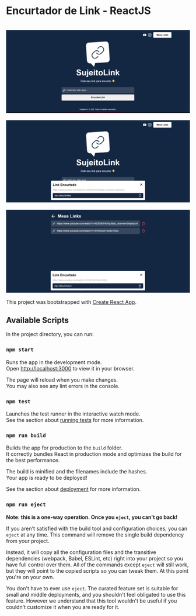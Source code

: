 # Encurtador de Link - ReactJS

<br/>
<div align="center">
<a href="https://sujeito-link-blush.vercel.app" title="Encurtador de Link - ReactJS" target="_blank" ><img src="https://github.com/hugofficial/SujeitoLink/blob/main/image_1.png" alt="Encurtador de Link - ReactJS" /></a>
</div>


<br/>
<div align="center">
<a href="https://sujeito-link-blush.vercel.app" title="Encurtador de Link - ReactJS" target="_blank" ><img src="https://github.com/hugofficial/SujeitoLink/blob/main/image_2.png" alt="Encurtador de Link - ReactJS" /></a>
</div>


<br/>
<div align="center">
<a href="https://sujeito-link-blush.vercel.app" title="Encurtador de Link - ReactJS" target="_blank" ><img src="https://github.com/hugofficial/SujeitoLink/blob/main/image_3.png" alt="Encurtador de Link - ReactJS" /></a>
</div>


This project was bootstrapped with [Create React App](https://github.com/facebook/create-react-app).

## Available Scripts

In the project directory, you can run:

### `npm start`

Runs the app in the development mode.\
Open [http://localhost:3000](http://localhost:3000) to view it in your browser.

The page will reload when you make changes.\
You may also see any lint errors in the console.

### `npm test`

Launches the test runner in the interactive watch mode.\
See the section about [running tests](https://facebook.github.io/create-react-app/docs/running-tests) for more information.

### `npm run build`

Builds the app for production to the `build` folder.\
It correctly bundles React in production mode and optimizes the build for the best performance.

The build is minified and the filenames include the hashes.\
Your app is ready to be deployed!

See the section about [deployment](https://facebook.github.io/create-react-app/docs/deployment) for more information.

### `npm run eject`

**Note: this is a one-way operation. Once you `eject`, you can't go back!**

If you aren't satisfied with the build tool and configuration choices, you can `eject` at any time. This command will remove the single build dependency from your project.

Instead, it will copy all the configuration files and the transitive dependencies (webpack, Babel, ESLint, etc) right into your project so you have full control over them. All of the commands except `eject` will still work, but they will point to the copied scripts so you can tweak them. At this point you're on your own.

You don't have to ever use `eject`. The curated feature set is suitable for small and middle deployments, and you shouldn't feel obligated to use this feature. However we understand that this tool wouldn't be useful if you couldn't customize it when you are ready for it.

